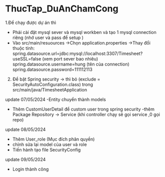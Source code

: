 # ThucTap_DuAnChamCong
1.Để chạy được dự án thì 
+ Phải cài đặt mysql sever và mysql workben và tạo 1 mysql connection riêng (nhớ user và pass để setup )
+ Vào src/main/resuources 
->Chọn application.properties 
->Thay đổi thuộc tính: spring.datasource.url=jdbc:mysql://localhost:3307/Timesheet?useSSL=false (xem port sever bao nhiêu)
                       spring.datasource.username=hung (tên của connection)
                       spring.datasource.password=111112113 

2. Để bật Spring security 
-> thì bỏ (exclude = SecurityAutoConfiguration.class) trong src/main/java/TimesheetApplication

update 07/05/2024
-Entity chuyển thành models
 + Thêm CustomUserDetail để custom user trong spring security
-thêm Package Repository -> Service (khi controller chạy sẽ gọi service ,0 gọi repo)

update 08/05/2024
+ Thêm User_role (Mục đích phân quyền)
+ chỉnh sửa lại model của user và role 
+ Tiến hành tạo file SecurityConfig

update 09/05/2024
+ Login thành công